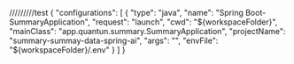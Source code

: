 
/////////test
{
    "configurations": [
        {
            "type": "java",
            "name": "Spring Boot-SummaryApplication<summary-summay-data-spring-ai>",
            "request": "launch",
            "cwd": "${workspaceFolder}",
            "mainClass": "app.quantun.summary.SummaryApplication",
            "projectName": "summary-summay-data-spring-ai",
            "args": "",
            "envFile": "${workspaceFolder}/.env"
        }
    ]
}
